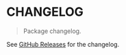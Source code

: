 # CHANGELOG

> Package changelog.

See [GitHub Releases](https://github.com/stdlib-js/symbol-iterator/releases) for the changelog.